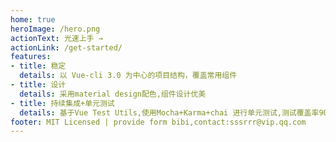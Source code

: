```yaml
---
home: true
heroImage: /hero.png
actionText: 光速上手 →
actionLink: /get-started/
features:
- title: 稳定
  details: 以 Vue-cli 3.0 为中心的项目结构，覆盖常用组件
- title: 设计
  details: 采用material design配色,组件设计优美
- title: 持续集成+单元测试
  details: 基于Vue Test Utils,使用Mocha+Karma+chai 进行单元测试,测试覆盖率90%+,Travis CI 持续集成
footer: MIT Licensed | provide form bibi,contact:sssrrr@vip.qq.com
---
```

